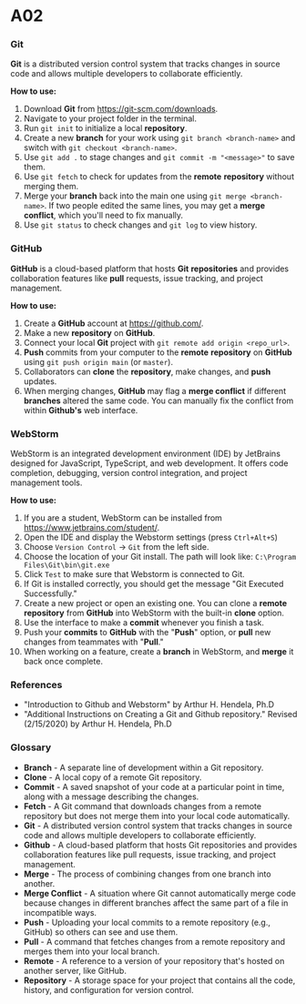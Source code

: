 # A02

### Git
**Git** is a distributed version control system that tracks changes in source code and allows multiple developers to collaborate efficiently.

**How to use:**
1. Download **Git** from https://git-scm.com/downloads.
2. Navigate to your project folder in the terminal.
3. Run `git init` to initialize a local **repository**.
4. Create a new **branch** for your work using `git branch <branch-name>` and switch with `git checkout <branch-name>`.
5. Use `git add .` to stage changes and `git commit -m "<message>"` to save them.
6. Use `git fetch` to check for updates from the **remote** **repository** without merging them.
7. Merge your **branch** back into the main one using `git merge <branch-name>`. If two people edited the same lines, you may get a **merge conflict**, which you'll need to fix manually.
8. Use `git status` to check changes and `git log` to view history.

### GitHub
**GitHub** is a cloud-based platform that hosts **Git** **repositories** and provides collaboration features like **pull** requests, issue tracking, and project management.

**How to use:**
1. Create a **GitHub** account at https://github.com/.
2. Make a new **repository** on **GitHub**.
3. Connect your local **Git** project with `git remote add origin <repo_url>`.
4. **Push** commits from your computer to the **remote** **repository** on **GitHub** using `git push origin main` (or `master`).
5. Collaborators can **clone** the **repository**, make changes, and **push** updates.
6. When merging changes, **GitHub** may flag a **merge conflict** if different **branches** altered the same code. You can manually fix the conflict from within **Github's** web interface.

### WebStorm
WebStorm is an integrated development environment (IDE) by JetBrains designed for JavaScript, TypeScript, and web development. It offers code completion, debugging, version control integration, and project management tools.

**How to use:**
1. If you are a student, WebStorm can be installed from https://www.jetbrains.com/student/.
2. Open the IDE and display the Webstorm settings (press `Ctrl+Alt+S`)
3. Choose `Version Control` -> `Git` from the left side.
4. Choose the location of your Git install. The path will look like: `C:\Program Files\Git\bin\git.exe`
5. Click `Test` to make sure that Webstorm is connected to Git.
6. If Git is installed correctly, you should get the message "Git Executed Successfully."
7. Create a new project or open an existing one. You can clone a **remote** **repository** from **GitHub** into WebStorm with the built-in **clone** option.
8. Use the interface to make a **commit** whenever you finish a task.
9. Push your **commits** to **GitHub** with the "**Push**" option, or **pull** new changes from teammates with "**Pull**."
10. When working on a feature, create a **branch** in WebStorm, and **merge** it back once complete.

### References
- "Introduction to Github and Webstorm" by Arthur H. Hendela, Ph.D
- "Additional Instructions on Creating a Git and Github repository." Revised (2/15/2020) by Arthur H. Hendela, Ph.D

### Glossary
- **Branch** - A separate line of development within a Git repository.
- **Clone** - A local copy of a remote Git repository.
- **Commit** - A saved snapshot of your code at a particular point in time, along with a message describing the changes.
- **Fetch** - A Git command that downloads changes from a remote repository but does not merge them into your local code automatically.
- **Git** - A distributed version control system that tracks changes in source code and allows multiple developers to collaborate efficiently.
- **Github** - A cloud-based platform that hosts Git repositories and provides collaboration features like pull requests, issue tracking, and project management.
- **Merge** - The process of combining changes from one branch into another.
- **Merge Conflict** - A situation where Git cannot automatically merge code because changes in different branches affect the same part of a file in incompatible ways.
- **Push** - Uploading your local commits to a remote repository (e.g., GitHub) so others can see and use them.
- **Pull** - A command that fetches changes from a remote repository and merges them into your local branch.
- **Remote** - A reference to a version of your repository that's hosted on another server, like GitHub.
- **Repository** - A storage space for your project that contains all the code, history, and configuration for version control.
